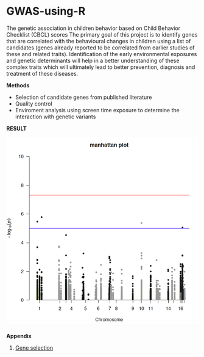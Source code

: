 # GWAS-using-R
The genetic association in children behavior based on Child Behavior Checklist (CBCL) scores
The primary goal of this project is to identify genes that are correlated with the behavioural changes in children using a list of candidates (genes already reported to be correlated from earlier studies of these and related traits). Identification of the early environmental exposures and genetic determinants will help in a better understanding of these complex traits which will ultimately lead to better prevention, diagnosis and treatment of these diseases. 

**Methods**
- Selection of candidate genes from published literature
- Quality control
- Enviroment analysis using screen time exposure to determine the interaction with genetic variants

**RESULT**

![result](/gwas.png)

**Appendix**
1. [Gene selection](/dataset/update_candidate_genes.xlsx)


